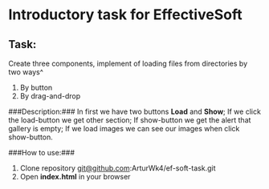 Introductory task for EffectiveSoft
===================================
Task:
-----
Create three components, implement of loading files from directories by two ways^
1. By button
2. By drag-and-drop

###Description:###
In first we have two buttons **Load** and **Show**;
If we click the load-button we get other section;
If show-button we get the alert that gallery is empty;
If we load images we can see our images when click show-button.

###How to use:###
1. Clone repository git@github.com:ArturWk4/ef-soft-task.git
2. Open **index.html** in your browser